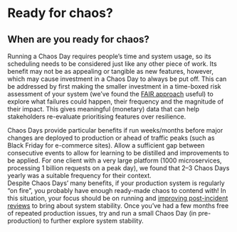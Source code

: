 # Ready for chaos?

## **When are you ready for chaos?**

Running a Chaos Day requires people’s time and system usage, so its scheduling needs to be considered just like any other piece of work.  Its benefit may not be as appealing or tangible as new features, however, which may cause investment in a Chaos Day to always be put off. This can be addressed by first making the smaller investment in a time-boxed risk assessment of your system \(we’ve found the [FAIR approach](https://www.fairinstitute.org/what-is-fair) useful\) to explore what failures could happen, their frequency and the magnitude of their impact.  This gives meaningful \(monetary\) data that can help stakeholders re-evaluate prioritising features over resilience.

Chaos Days provide particular benefits if run weeks/months before major changes are deployed to production or ahead of traffic peaks \(such as Black Friday for e-commerce sites\).  Allow a sufficient gap between consecutive events to allow for learning to be distilled and improvements to be applied. For one client with a very large platform \(1000 microservices, processing 1 billion requests on a peak day\), we found that 2–3 Chaos Days yearly was a suitable frequency for their context.  
Despite Chaos Days’ many benefits, if your production system is regularly “on fire”, you probably have enough ready-made chaos to contend with!  In this situation, your focus should be on running and [improving post-incident reviews](https://extfiles.etsy.com/DebriefingFacilitationGuide.pdf) to bring about system stability.  Once you’ve had a few months free of repeated production issues, try and run a small Chaos Day \(in pre-production\) to further explore system stability.

